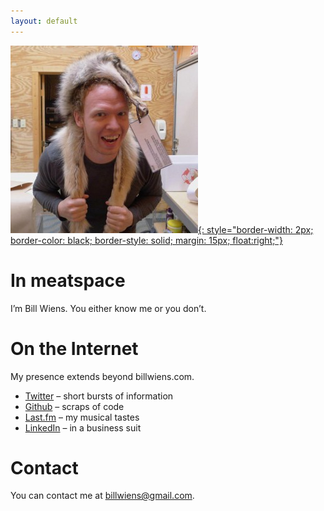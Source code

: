 ```yaml
---
layout: default
---
```


[![Bill with a wolf](/images/profile/bill-wolf-large-300x300.jpg){: style="border-width: 2px; border-color: black; border-style: solid; margin: 15px; float:right;"}](/images/profile/bill-wolf-large.jpg)

# In meatspace

I’m Bill Wiens. You either know me or you don’t.

# On the Internet

My presence extends beyond billwiens.com.

* [Twitter](https://twitter.com/billwiens) – short bursts of information
* [Github](https://github.com/billputer) – scraps of code
* [Last.fm](http://www.last.fm/user/bwiens) – my musical tastes
* [LinkedIn](http://www.linkedin.com/in/billwiens) – in a business suit

# Contact

You can contact me at [billwiens@gmail.com](mailto:billwiens@gmail.com).